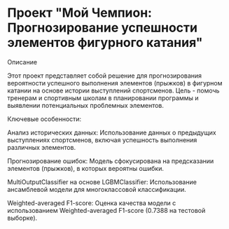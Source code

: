 # Проект "Мой Чемпион: Прогнозирование успешности элементов фигурного катания"

Описание

Этот проект представляет собой решение для прогнозирования вероятности успешного выполнения элементов (прыжков) в фигурном катании на основе истории выступлений спортсменов. Цель - помочь тренерам и спортивным школам в планировании программы и выявлении потенциальных проблемных элементов.


Ключевые особенности:

Анализ исторических данных: Использование данных о предыдущих выступлениях спортсменов, включая успешность выполнения различных элементов.

Прогнозирование ошибок: Модель сфокусирована на предсказании элементов (прыжков), в которых вероятны ошибки.

MultiOutputClassifier на основе LGBMClassifier: Использование ансамблевой модели для многоклассовой классификации.

Weighted-averaged F1-score: Оценка качества модели с использованием Weighted-averaged F1-score (0.7388 на тестовой выборке).
